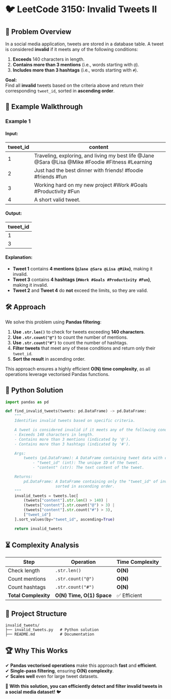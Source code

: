 # 🐦 **LeetCode 3150: Invalid Tweets II**

## 📌 **Problem Overview**
In a social media application, tweets are stored in a database table. A tweet is considered **invalid** if it meets any of the following conditions:

1. **Exceeds** 140 characters in length.
2. **Contains more than 3 mentions** (i.e., words starting with `@`).
3. **Includes more than 3 hashtags** (i.e., words starting with `#`).

**Goal:**  
Find all **invalid** tweets based on the criteria above and return their corresponding `tweet_id`, sorted in **ascending order**.

## 🎯 **Example Walkthrough**

### **Example 1**
#### **Input:**
| tweet_id | content |
|----------|----------------------------------------------------------------|
| 1        | Traveling, exploring, and living my best life @Jane @Sara @Lisa @Mike #Foodie #Fitness #Learning |
| 2        | Just had the best dinner with friends! #foodie #friends #fun |
| 3        | Working hard on my new project #Work #Goals #Productivity #Fun |
| 4        | A short valid tweet. |

#### **Output:**
| tweet_id |
|----------|
| 1        |
| 3        |

#### **Explanation:**
- **Tweet 1** contains **4 mentions (`@Jane @Sara @Lisa @Mike`)**, making it invalid.
- **Tweet 3** contains **4 hashtags (`#Work #Goals #Productivity #Fun`)**, making it invalid.
- **Tweet 2** and **Tweet 4** do **not** exceed the limits, so they are valid.

## 🛠 **Approach**
We solve this problem using **Pandas filtering**:

1. **Use `.str.len()`** to check for tweets exceeding **140 characters**.
2. **Use `.str.count("@")`** to count the number of mentions.
3. **Use `.str.count("#")`** to count the number of hashtags.
4. **Filter tweets** that meet any of these conditions and return only their `tweet_id`.
5. **Sort the result** in ascending order.

This approach ensures a highly efficient **O(N) time complexity**, as all operations leverage vectorised Pandas functions.

## 🚀 **Python Solution**
```python
import pandas as pd

def find_invalid_tweets(tweets: pd.DataFrame) -> pd.DataFrame:
    """
    Identifies invalid tweets based on specific criteria.

    A tweet is considered invalid if it meets any of the following conditions:
    - Exceeds 140 characters in length.
    - Contains more than 3 mentions (indicated by '@').
    - Contains more than 3 hashtags (indicated by '#').

    Args:
        tweets (pd.DataFrame): A DataFrame containing tweet data with columns:
            - "tweet_id" (int): The unique ID of the tweet.
            - "content" (str): The text content of the tweet.

    Returns:
        pd.DataFrame: A DataFrame containing only the "tweet_id" of invalid tweets,
                      sorted in ascending order.
    """
    invalid_tweets = tweets.loc[
        (tweets["content"].str.len() > 140) |
        (tweets["content"].str.count("@") > 3) |
        (tweets["content"].str.count("#") > 3),
        ["tweet_id"]
    ].sort_values(by="tweet_id", ascending=True)

    return invalid_tweets
```

## ⏳ **Complexity Analysis**
| Step | Operation | Time Complexity |
|------|------------|----------------|
| Check length | `.str.len()` | **O(N)** |
| Count mentions | `.str.count("@")` | **O(N)** |
| Count hashtags | `.str.count("#")` | **O(N)** |
| **Total Complexity** | **O(N) Time, O(1) Space** | ✅ Efficient |

## 📁 **Project Structure**
```
invalid_tweets/
├── invalid_tweets.py   # Python solution
├── README.md           # Documentation
```

## 🏆 **Why This Works**
✔ **Pandas vectorised operations** make this approach **fast** and **efficient**.  
✔ **Single-pass filtering**, ensuring **O(N) complexity**.  
✔ **Scales well** even for large tweet datasets.  

🚀 **With this solution, you can efficiently detect and filter invalid tweets in a social media dataset!** 🐦